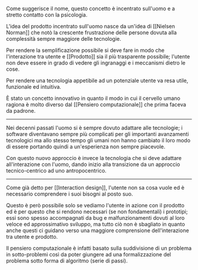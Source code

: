 Come suggerisce il nome, questo concetto è incentrato sull'uomo e a stretto contatto con la psicologia.

L'idea del prodotto incentrato sull'uomo nasce da un'idea di [[Nielsen Norman]] che notò la crescente frustrazione delle persone dovuta alla complessità sempre maggiore delle tecnologie.

Per rendere la semplificazione possibile si deve fare in modo che l'interazione tra utente e [[Prodotto]] sia il più trasparente possibile; l'utente non deve essere in grado di vedere gli ingranaggi e i meccanismi dietro le cose.

Per rendere una tecnologia appetibile ad un potenziale utente va resa utile, funzionale ed intuitiva.

È stato un concetto innovativo in quanto il modo in cui il cervello umano ragiona è molto diverso dal [[Pensiero computazionale]] che prima faceva da padrone.
***
Nei decenni passati l'uomo si è sempre dovuto adattare alle tecnologie; i software diventavano sempre più complicati per gli importanti avanzamenti tecnologici ma allo stesso tempo gli umani non hanno cambiato il loro modo di essere portando quindi a un'esperienza non sempre piacevole.

Con questo nuovo approccio è invece la tecnologia che si deve adattare all'interazione con l'uomo, dando inizio alla transizione da un approccio tecnico-centrico ad uno antropocentrico.
***
Come già detto per [[Interaction design]], l'utente non sa cosa vuole ed è necessario comprendere i suoi bisogni al posto suo.

Questo è però possibile solo se vediamo l'utente in azione con il prodotto ed è per questo che si rendono necessari (se non fondamentali) i prototipi; essi sono spesso accompagnati da bug e malfunzionamenti dovuti al loro veloce ed approssimativo sviluppo, ma tutto ciò non è sbagliato in quanto anche questi ci guidano verso una maggiore comprensione dell'interazione tra utente e prodotto.

Il pensiero computazionale è infatti basato sulla suddivisione di un problema in sotto-problemi così da poter giungere ad una formalizzazione del problema sotto forma di algoritmo (serie di passi).